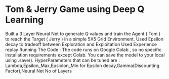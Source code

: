 # Tom & Jerry Game using Deep Q Learning
Built a 3 Layer Neural Net to generate Q values and train the Agent ( Tom ) to reach the Target ( Jerry ) in a simple 5X5 Grid Environment.
Used Epsilon decay to tradeoff between Exploration and Exploitation
Used Experience replay
Running The Code :
The code runs on Google Colab , so no specific installation requirements except Colab. You can save the model  to your local using .save().
HyperParameters that can be tuned are : Lambda,Epsilon_Max,Epsiolon_Min for Epsilon decay,Gamma(Discounting Factor),Neural Net No of Layers
